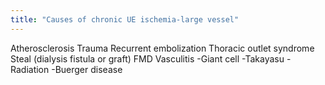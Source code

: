 ```yaml
---
title: "Causes of chronic UE ischemia-large vessel"
---
```

Atherosclerosis
Trauma
Recurrent embolization
Thoracic outlet syndrome
Steal (dialysis fistula or graft)
FMD
Vasculitis
-Giant cell
-Takayasu
-Radiation
-Buerger disease

